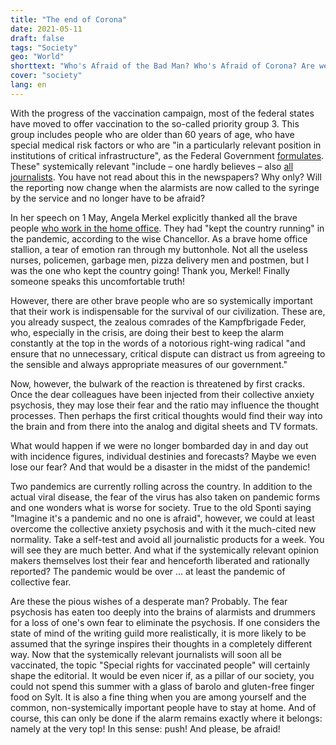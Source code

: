 ```yaml
---
title: "The end of Corona"
date: 2021-05-11
draft: false
tags: "Society"
geo: "World"
shorttext: "Who's Afraid of the Bad Man? Who's Afraid of Corona? Are we afraid of the virus, afraid of fear, or of the end of the pandemic?"
cover: "society"
lang: en
---
```


With the progress of the vaccination campaign, most of the federal states have moved to offer vaccination to the so-called priority group 3. This group includes people who are older than 60 years of age, who have special medical risk factors or who are "in a particularly relevant position in institutions of critical infrastructure", as the Federal Government [formulates](https://www.bundesregierung.de/breg-de/themen/corona-informationen-impfung/corona-impfverordnung-1829940 "Diese Reihenfolge gilt bei der Impfung"). These" systemically relevant "include – one hardly believes – also [all journalists](https://www.djv-rlp.de/startseite/info/aktuell/news-landesverband/details/news-impfung-ab-freitag-fuer-journalistinnen-moeglich "Impfung ab Freitag für Journalist möglich!"). You have not read about this in the newspapers? Why only? Will the reporting now change when the alarmists are now called to the syringe by the service and no longer have to be afraid?


In her speech on 1 May, Angela Merkel explicitly thanked all the brave people [who work in the home office](https://www.spiegel.de/politik/deutschland/tag-der-arbeit-angela-merkel-dankt-beschaeftigten-in-supermaerkten-in-lkw-und-im-homeoffice-a-f6f9ca2e-8750-44e6-8a03-5eaa2733eb19 "Merkel dankt Arbeitenden in Supermärkten, in Lkw – und im Homeoffice"). They had "kept the country running" in the pandemic, according to the wise Chancellor. As a brave home office stallion, a tear of emotion ran through my buttonhole. Not all the useless nurses, policemen, garbage men, pizza delivery men and postmen, but I was the one who kept the country going! Thank you, Merkel! Finally someone speaks this uncomfortable truth!

However, there are other brave people who are so systemically important that their work is indispensable for the survival of our civilization. These are, you already suspect, the zealous comrades of the Kampfbrigade Feder, who, especially in the crisis, are doing their best to keep the alarm constantly at the top in the words of a notorious right-wing radical "and ensure that no unnecessary, critical dispute can distract us from agreeing to the sensible and always appropriate measures of our government."

Now, however, the bulwark of the reaction is threatened by first cracks. Once the dear colleagues have been injected from their collective anxiety psychosis, they may lose their fear and the ratio may influence the thought processes. Then perhaps the first critical thoughts would find their way into the brain and from there into the analog and digital sheets and TV formats.

What would happen if we were no longer bombarded day in and day out with incidence figures, individual destinies and forecasts? Maybe we even lose our fear? And that would be a disaster in the midst of the pandemic!

Two pandemics are currently rolling across the country. In addition to the actual viral disease, the fear of the virus has also taken on pandemic forms and one wonders what is worse for society. True to the old Sponti saying "Imagine it's a pandemic and no one is afraid", however, we could at least overcome the collective anxiety psychosis and with it the much-cited new normality. Take a self-test and avoid all journalistic products for a week. You will see they are much better. And what if the systemically relevant opinion makers themselves lost their fear and henceforth liberated and rationally reported? The pandemic would be over ... at least the pandemic of collective fear.

Are these the pious wishes of a desperate man? Probably. The fear psychosis has eaten too deeply into the brains of alarmists and drummers for a loss of one's own fear to eliminate the psychosis. If one considers the state of mind of the writing guild more realistically, it is more likely to be assumed that the syringe inspires their thoughts in a completely different way. Now that the systemically relevant journalists will soon all be vaccinated, the topic "Special rights for vaccinated people" will certainly shape the editorial. It would be even nicer if, as a pillar of our society, you could not spend this summer with a glass of barolo and gluten-free finger food on Sylt. It is also a fine thing when you are among yourself and the common, non-systemically important people have to stay at home. And of course, this can only be done if the alarm remains exactly where it belongs: namely at the very top! In this sense: push! And please, be afraid!
